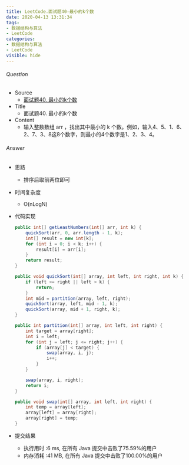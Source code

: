 ```yaml
---
title: LeetCode.面试题40-最小的k个数
date: 2020-04-13 13:31:34
tags:
- 数据结构与算法
- LeetCode
categories:
- 数据结构与算法
- LeetCode
visible: hide
---
```

###### Question
- Source
	- [面试题40. 最小的k个数](https://leetcode-cn.com/problems/zui-xiao-de-kge-shu-lcof/) 
- Title
	- 面试题40. 最小的k个数 
- Content
	- 输入整数数组 arr ，找出其中最小的 k 个数。例如，输入4、5、1、6、2、7、3、8这8个数字，则最小的4个数字是1、2、3、4。 
<!--more-->

###### Answer
- 思路
	- 排序后取前两位即可
- 时间复杂度
	- O(nLogN) 	
- 代码实现

	```Java
	public int[] getLeastNumbers(int[] arr, int k) {
        quickSort(arr, 0, arr.length - 1, k);
        int[] result = new int[k];
        for (int i = 0; i < k; i++) {
            result[i] = arr[i];
        }
        return result;
    }

    public void quickSort(int[] array, int left, int right, int k) {
        if (left >= right || left > k) {
            return;
        }
        int mid = partition(array, left, right);
        quickSort(array, left, mid - 1, k);
        quickSort(array, mid + 1, right, k);
    }

    public int partition(int[] array, int left, int right) {
        int target = array[right];
        int i = left;
        for (int j = left; j <= right; j++) {
            if (array[j] < target) {
                swap(array, i, j);
                i++;
            }
        }

        swap(array, i, right);
        return i;
    }

    public void swap(int[] array, int left, int right) {
        int temp = array[left];
        array[left] = array[right];
        array[right] = temp;
    }
	```
- 提交结果
	- 执行用时 :6 ms, 在所有 Java 提交中击败了75.59%的用户
	- 内存消耗 :41 MB, 在所有 Java 提交中击败了100.00%的用户
